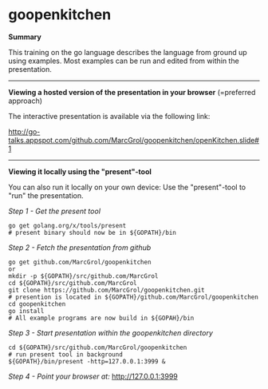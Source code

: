 # goopenkitchen

**Summary**

This training on the go language describes the language from ground up using examples.
Most examples can be run and edited from within the presentation.

---

**Viewing a hosted version of the presentation in your browser** (=preferred approach)

The interactive presentation is available via the following link:

http://go-talks.appspot.com/github.com/MarcGrol/goopenkitchen/openKitchen.slide#1

---

**Viewing it locally using the "present"-tool**

You can also run it locally on your own device:
Use the "present"-tool to "run" the presentation.

*Step 1 - Get the present tool*

    go get golang.org/x/tools/present
    # present binary should now be in ${GOPATH}/bin 

*Step 2 - Fetch the presentation from github*

    go get github.com/MarcGrol/goopenkitchen
    or
    mkdir -p ${GOPATH}/src/github.com/MarcGrol
    cd ${GOPATH}/src/github.com/MarcGrol
    git clone https://github.com/MarcGrol/goopenkitchen.git
    # presention is located in ${GOPATH}/github.com/MarcGrol/goopenkitchen
    cd goopenkitchen
    go install
    # All example programs are now build in ${GOPAH}/bin

*Step 3 - Start presentation within the goopenkitchen directory*

    cd ${GOPATH}/src/github.com/MarcGrol/goopenkitchen
    # run present tool in background
    ${GOPATH}/bin/present -http=127.0.0.1:3999 &

*Step 4 - Point your browser at:*
http://127.0.0.1:3999


